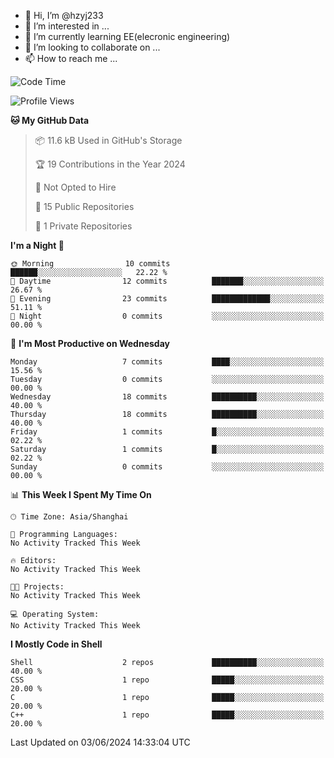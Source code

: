 - 👋 Hi, I’m @hzyj233
- 👀 I’m interested in ...
- 🌱 I’m currently learning EE(elecronic engineering)
- 💞️ I’m looking to collaborate on ...
- 📫 How to reach me ...

<!---
qazokm2580/qazokm2580 is a ✨ special ✨ repository because its `README.md` (this file) appears on your GitHub profile.
You can click the Preview link to take a look at your changes.
--->

<!--START_SECTION:waka-->
![Code Time](http://img.shields.io/badge/Code%20Time-0%20secs-blue)

![Profile Views](http://img.shields.io/badge/Profile%20Views-169-blue)

**🐱 My GitHub Data** 

> 📦 11.6 kB Used in GitHub's Storage 
 > 
> 🏆 19 Contributions in the Year 2024
 > 
> 🚫 Not Opted to Hire
 > 
> 📜 15 Public Repositories 
 > 
> 🔑 1 Private Repositories 
 > 
**I'm a Night 🦉** 

```text
🌞 Morning                10 commits          ██████░░░░░░░░░░░░░░░░░░░   22.22 % 
🌆 Daytime                12 commits          ███████░░░░░░░░░░░░░░░░░░   26.67 % 
🌃 Evening                23 commits          █████████████░░░░░░░░░░░░   51.11 % 
🌙 Night                  0 commits           ░░░░░░░░░░░░░░░░░░░░░░░░░   00.00 % 
```
📅 **I'm Most Productive on Wednesday** 

```text
Monday                   7 commits           ████░░░░░░░░░░░░░░░░░░░░░   15.56 % 
Tuesday                  0 commits           ░░░░░░░░░░░░░░░░░░░░░░░░░   00.00 % 
Wednesday                18 commits          ██████████░░░░░░░░░░░░░░░   40.00 % 
Thursday                 18 commits          ██████████░░░░░░░░░░░░░░░   40.00 % 
Friday                   1 commits           █░░░░░░░░░░░░░░░░░░░░░░░░   02.22 % 
Saturday                 1 commits           █░░░░░░░░░░░░░░░░░░░░░░░░   02.22 % 
Sunday                   0 commits           ░░░░░░░░░░░░░░░░░░░░░░░░░   00.00 % 
```


📊 **This Week I Spent My Time On** 

```text
🕑︎ Time Zone: Asia/Shanghai

💬 Programming Languages: 
No Activity Tracked This Week

🔥 Editors: 
No Activity Tracked This Week

🐱‍💻 Projects: 
No Activity Tracked This Week

💻 Operating System: 
No Activity Tracked This Week
```

**I Mostly Code in Shell** 

```text
Shell                    2 repos             ██████████░░░░░░░░░░░░░░░   40.00 % 
CSS                      1 repo              █████░░░░░░░░░░░░░░░░░░░░   20.00 % 
C                        1 repo              █████░░░░░░░░░░░░░░░░░░░░   20.00 % 
C++                      1 repo              █████░░░░░░░░░░░░░░░░░░░░   20.00 % 
```




 Last Updated on 03/06/2024 14:33:04 UTC
<!--END_SECTION:waka-->
